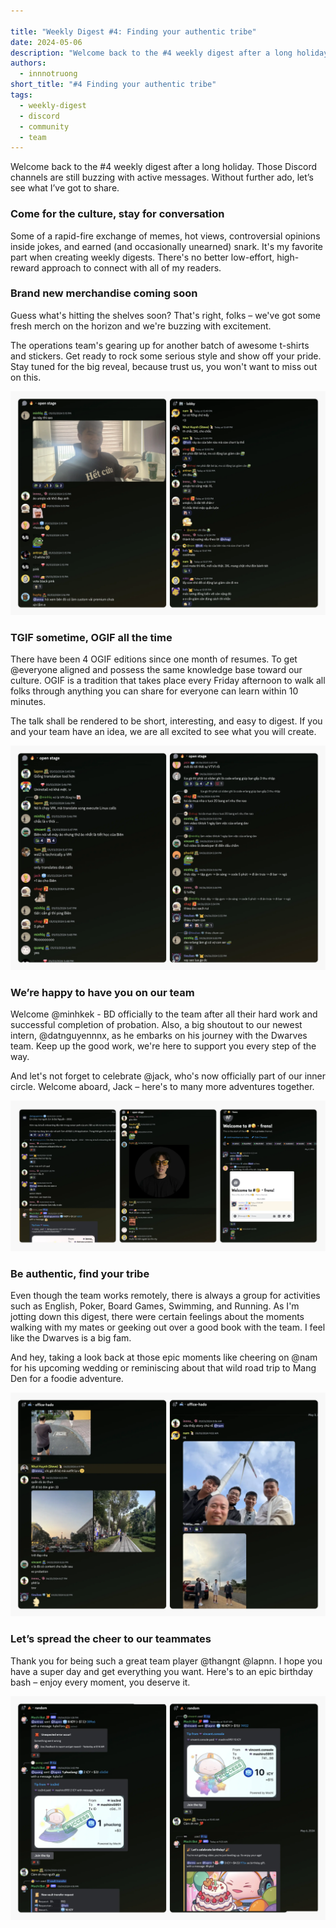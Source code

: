 ```yaml
---

title: "Weekly Digest #4: Finding your authentic tribe"
date: 2024-05-06
description: "Welcome back to the #4 weekly digest after a long holiday. Those Discord channels are still buzzing with active messages. Without further ado, let’s see what I’ve got to share."
authors:
  - innnotruong
short_title: "#4 Finding your authentic tribe"
tags:
  - weekly-digest
  - discord
  - community
  - team
---
```


Welcome back to the #4 weekly digest after a long holiday. Those Discord channels are still buzzing with active messages. Without further ado, let’s see what I’ve got to share.

### Come for the culture, stay for conversation

Some of a rapid-fire exchange of memes, hot views, controversial opinions inside jokes, and earned (and occasionally unearned) snark. It's my favorite part when creating weekly digests. There's no better low-effort, high-reward approach to connect with all of my readers.

### Brand new merchandise coming soon

Guess what's hitting the shelves soon? That's right, folks – we've got some fresh merch on the horizon and we're buzzing with excitement.

The operations team's gearing up for another batch of awesome t-shirts and stickers. Get ready to rock some serious style and show off your pride. Stay tuned for the big reveal, because trust us, you won't want to miss out on this.

![](assets/4-finding-your-authentic-tribe-copy_4-finding-your-authentic-tribe-tshirt.webp)

### TGIF sometime, OGIF all the time

There have been 4 OGIF editions since one month of resumes. To get @everyone aligned and possess the same knowledge base toward our culture. OGIF is a tradition that takes place every Friday afternoon to walk all folks through anything you can share for everyone can learn within 10 minutes.

The talk shall be rendered to be short, interesting, and easy to digest. If you and your team have an idea, we are all excited to see what you will create.

![](assets/4-finding-your-authentic-tribe-copy_4-finding-your-authentic-tribe-ogif.webp)

### We’re happy to have you on our team

Welcome @minhkek - BD officially to the team after all their hard work and successful completion of probation. Also, a big shoutout to our newest intern, @datnguyennnx, as he embarks on his journey with the Dwarves team. Keep up the good work, we're here to support you every step of the way.

And let's not forget to celebrate @jack, who's now officially part of our inner circle. Welcome aboard, Jack – here's to many more adventures together.

![](assets/4-finding-your-authentic-tribe-copy_4-finding-your-authentic-tribe-onboard.webp)

### Be authentic, find your tribe

Even though the team works remotely, there is always a group for activities such as English, Poker, Board Games, Swimming, and Running. As I'm jotting down this digest, there were certain feelings about the moments walking with my mates or geeking out over a good book with the team. I feel like the Dwarves is a big fam.

And hey, taking a look back at those epic moments like cheering on @nam for his upcoming wedding or reminiscing about that wild road trip to Mang Den for a foodie adventure.

![](assets/4-finding-your-authentic-tribe-copy_4-finding-your-authentic-tribe-hado.webp)

### Let’s spread the cheer to our teammates

Thank you for being such a great team player @thangnt @lapnn. I hope you have a super day and get everything you want. Here's to an epic birthday bash – enjoy every moment, you deserve it.

![](assets/4-finding-your-authentic-tribe-copy_4-finding-your-authentic-tribe-birthday.webp)

